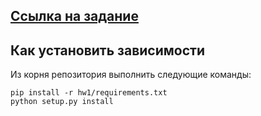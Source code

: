 ## [Ссылка на задание](https://gist.github.com/pacifikus/dddc104ffc21b11d1cc51fc5c05b8c31)
## Как установить зависимости
Из корня репозитория выполнить следующие команды:
```
pip install -r hw1/requirements.txt
python setup.py install
```

